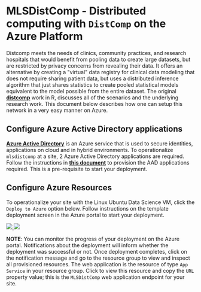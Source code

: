 # MLSDistComp - Distributed computing with `DistComp` on the Azure Platform

Distcomp meets the needs of clinics, community practices, and research hospitals that would benefit from pooling data to create large datasets,
but are restricted by privacy concerns from revealing their data. It offers an alternative by creating a "virtual" data registry
for clinical data modeling that does not require sharing patient data, but uses a distributed inference algorithm that just shares statistics to create pooled statistical models equivalent to the model
possible from the entire dataset.
    The original **[distcomp](https://cran.r-project.org/web/packages/distcomp/index.html)** work in R, discusses all of the scenarios and the underlying research work.
This document below describes how one can setup this network in a very easy manner on Azure.

## Configure Azure Active Directory applications

**[Azure Active Directory](https://azure.microsoft.com/en-us/services/active-directory/)** is an Azure service that is used to secure identities, applications on cloud and in hybrid environments. To operationalize `mlsdistcomp` at a site, 2 Azure Active Directory applications are required. 
Follow the instructions in **[this document](../docs/README_AAD.md)** to provision the AAD applications required.
This is a pre-requisite to start your deployment.

## Configure Azure Resources

To operationalize your site with the Linux Ubuntu Data Science VM, click the `Deploy to Azure` option below.
Follow instructions on the template deployment screen in the Azure portal to start your deployment.

<a href="https://portal.azure.com/#create/Microsoft.Template/uri/https%3A%2F%2Fraw.githubusercontent.com%2Fkrishnand%2Fmlsdistcomp%2Fmaster%2Fazuredeploy.json" target="_blank">
    <img src="http://azuredeploy.net/deploybutton.png" />
</a>
<a href="http://armviz.io/#/?load=https%3A%2F%2Fraw.githubusercontent.com%2Fkrishnand%2Fmlsdistcomp%2Fmaster%2Fazuredeploy.json" target="_blank">
    <img src="http://armviz.io/visualizebutton.png"/>
</a>

**NOTE**: You can monitor the progress of your deployment on the Azure portal. Notifications about the deployment will inform whether the deployment
was successful or not. Once deployment completes, click on the notification message and go to the resource group to view and inspect all 
provisioned resources. The web application is the resource of type `App Service` in your resource group. Click to view this resource and copy the
`URL` property value; this is the `MLSDistComp` web application endpoint for your site.
 